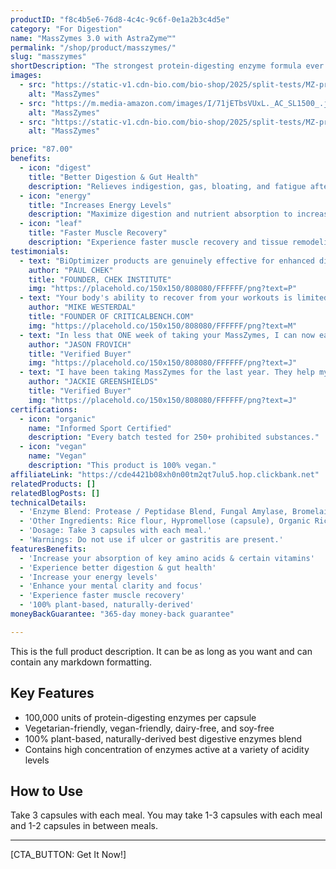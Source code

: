 ```yaml
---
productID: "f8c4b5e6-76d8-4c4c-9c6f-0e1a2b3c4d5e"
category: "For Digestion"
name: "MassZymes 3.0 with AstraZyme™"
permalink: "/shop/product/masszymes/"
slug: "masszymes"
shortDescription: "The strongest protein-digesting enzyme formula ever. Contains 100,000 units of protein-digesting enzymes per capsule."
images:
  - src: "https://static-v1.cdn-bio.com/bio-shop/2025/split-tests/MZ-product-Details-Page-01.webp"
    alt: "MassZymes"
  - src: "https://m.media-amazon.com/images/I/71jETbsVUxL._AC_SL1500_.jpg"
    alt: "MassZymes"
  - src: "https://static-v1.cdn-bio.com/bio-shop/2025/split-tests/MZ-product-Details-Page-02.webp"
    alt: "MassZymes"

price: "87.00"
benefits:
  - icon: "digest"
    title: "Better Digestion & Gut Health"
    description: "Relieves indigestion, gas, bloating, and fatigue after meals."
  - icon: "energy"
    title: "Increases Energy Levels"
    description: "Maximize digestion and nutrient absorption to increase your energy levels."
  - icon: "leaf"
    title: "Faster Muscle Recovery"
    description: "Experience faster muscle recovery and tissue remodeling."
testimonials:
  - text: "BiOptimizer products are genuinely effective for enhanced digestion, metabolism/energy production, gut health and protection, cleansing, and more. I use them every day myself."
    author: "PAUL CHEK"
    title: "FOUNDER, CHEK INSTITUTE"
    img: "https://placehold.co/150x150/808080/FFFFFF/png?text=P"
  - text: "Your body's ability to recover from your workouts is limited by the ability to absorb and utilize amino acids. That's why I take MassZymes, so that I can consume less protein on a daily basis and ACTUALLY digest and absorb what I'm eating instead of flushing it down the toilet."
    author: "MIKE WESTERDAL"
    title: "FOUNDER OF CRITICALBENCH.COM"
    img: "https://placehold.co/150x150/808080/FFFFFF/png?text=M"
  - text: "In less that ONE week of taking your MassZymes, I can now eat veggies again. I am also able to eat more raw foods that I could not eat in months. This has changed my life."
    author: "JASON FROVICH"
    title: "Verified Buyer"
    img: "https://placehold.co/150x150/808080/FFFFFF/png?text=J"
  - text: "I have been taking MassZymes for the last year. They help my digestion tremendously. I love the product! I notice a change in my digestive process when I am not taking them."
    author: "JACKIE GREENSHIELDS"
    title: "Verified Buyer"
    img: "https://placehold.co/150x150/808080/FFFFFF/png?text=J"
certifications:
  - icon: "organic"
    name: "Informed Sport Certified"
    description: "Every batch tested for 250+ prohibited substances."
  - icon: "vegan"
    name: "Vegan"
    description: "This product is 100% vegan."
affiliateLink: "https://cde4421b08xh0n00tm2qt7ulu5.hop.clickbank.net"
relatedProducts: []
relatedBlogPosts: []
technicalDetails:
  - 'Enzyme Blend: Protease / Peptidase Blend, Fungal Amylase, Bromelain, and more.'
  - 'Other Ingredients: Rice flour, Hypromellose (capsule), Organic Rice Fiber.'
  - 'Dosage: Take 3 capsules with each meal.'
  - 'Warnings: Do not use if ulcer or gastritis are present.'
featuresBenefits:
  - 'Increase your absorption of key amino acids & certain vitamins'
  - 'Experience better digestion & gut health'
  - 'Increase your energy levels'
  - 'Enhance your mental clarity and focus'
  - 'Experience faster muscle recovery'
  - '100% plant-based, naturally-derived'
moneyBackGuarantee: "365-day money-back guarantee"

---
```


This is the full product description. It can be as long as you want and can contain any markdown formatting.

## Key Features

*   100,000 units of protein-digesting enzymes per capsule
*   Vegetarian-friendly, vegan-friendly, dairy-free, and soy-free
*   100% plant-based, naturally-derived best digestive enzymes blend
*   Contains high concentration of enzymes active at a variety of acidity levels

## How to Use

Take 3 capsules with each meal. You may take 1-3 capsules with each meal and 1-2 capsules in between meals.




***
[CTA_BUTTON: Get It Now!]
